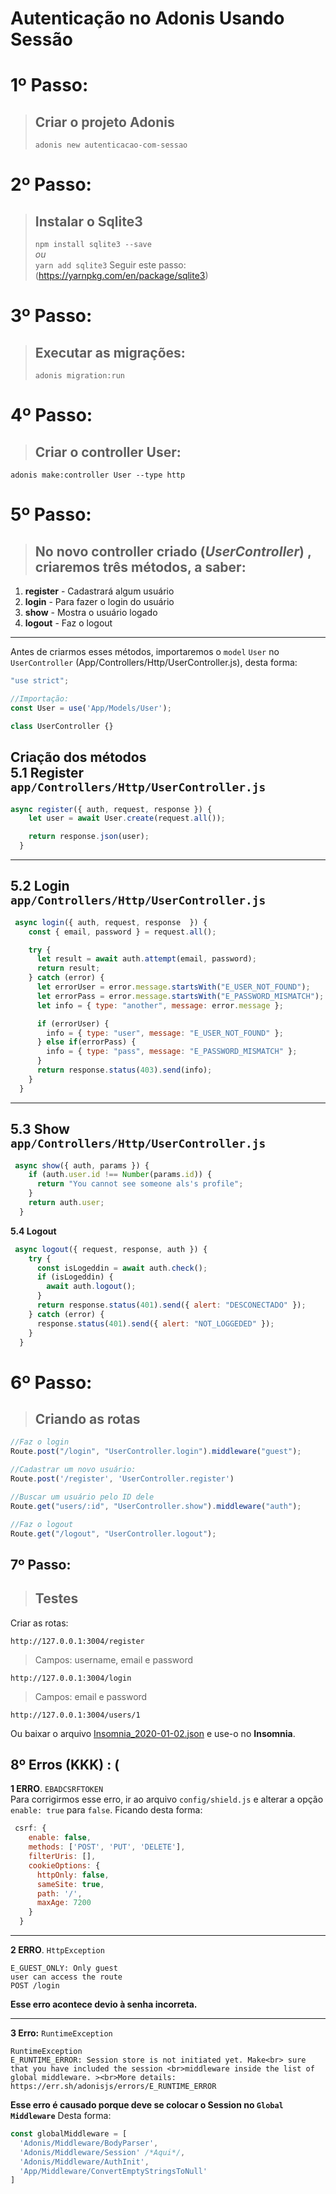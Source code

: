 # __Autenticação no Adonis Usando Sessão__

# 1º Passo:
> ##  Criar o projeto Adonis
> ``adonis new autenticacao-com-sessao``<br>

# 2º Passo:
> ##  Instalar o __Sqlite3__
> ``npm install sqlite3 --save``<br>
> _ou_ <br>
> ``yarn add sqlite3``
> Seguir este passo: 
> (https://yarnpkg.com/en/package/sqlite3)
>  <br>

# 3º Passo:
> ## Executar as migrações:
> ``adonis migration:run``

# 4º Passo:
> ## Criar o __controller User:__ <br>
``adonis make:controller User --type http``

# 5º Passo:

> ## No novo controller criado (_UserController_) , criaremos três métodos, a saber:
1. __register__ - Cadastrará algum usuário
2. __login__    - Para fazer o login do usuário
3. __show__     - Mostra o usuário logado
4. __logout__   - Faz o logout
----
Antes de criarmos esses métodos, importaremos o `model`  `User` no `UserController` (App/Controllers/Http/UserController.js), desta forma: 
``` js
"use strict";

//Importação:
const User = use('App/Models/User');

class UserController {}
```
__Criação dos métodos__<br>
 __5.1 Register__    ``app/Controllers/Http/UserController.js``
----

``` javascript
async register({ auth, request, response }) {
    let user = await User.create(request.all());

    return response.json(user);
  }
```

----
 __5.2 Login__       ``app/Controllers/Http/UserController.js``
----

``` javascript
 async login({ auth, request, response  }) {
    const { email, password } = request.all();

    try {
      let result = await auth.attempt(email, password);
      return result;
    } catch (error) {
      let errorUser = error.message.startsWith("E_USER_NOT_FOUND");
      let errorPass = error.message.startsWith("E_PASSWORD_MISMATCH");
      let info = { type: "another", message: error.message };

      if (errorUser) {
        info = { type: "user", message: "E_USER_NOT_FOUND" };
      } else if(errorPass) {
        info = { type: "pass", message: "E_PASSWORD_MISMATCH" };
      }
      return response.status(403).send(info);
    }
  }
```
----
__5.3 Show__  ``app/Controllers/Http/UserController.js``
----

``` javascript
 async show({ auth, params }) {
    if (auth.user.id !== Number(params.id)) {
      return "You cannot see someone als's profile";
    }
    return auth.user;
  }
```
__5.4 Logout__ 
``` javascript
 async logout({ request, response, auth }) {
    try {
      const isLogeddin = await auth.check();
      if (isLogeddin) {
        await auth.logout();
      }
      return response.status(401).send({ alert: "DESCONECTADO" });
    } catch (error) {
      response.status(401).send({ alert: "NOT_LOGGEDED" });
    }
  }
  ```
# 6º Passo:
> ## Criando as rotas
``` javascript
//Faz o login
Route.post("/login", "UserController.login").middleware("guest");

//Cadastrar um novo usuário:
Route.post('/register', 'UserController.register')

//Buscar um usuário pelo ID dele
Route.get("users/:id", "UserController.show").middleware("auth");

//Faz o logout
Route.get("/logout", "UserController.logout");
```

## 7º Passo:
> ## Testes
Criar as rotas:

``http://127.0.0.1:3004/register``<br>
  > Campos: username, email e password

``http://127.0.0.1:3004/login`` <br>
  > Campos: email e password

``http://127.0.0.1:3004/users/1``

Ou baixar o arquivo <a href="https://raw.githubusercontent.com/TaffarelXavier/autenticacao-com-sessao-no-adonis/master/Insomnia_2020-01-02.json" target="_blank">Insomnia_2020-01-02.json</a> e use-o no __Insomnia__.


## 8º Erros (KKK) : (

__1 ERRO__. `EBADCSRFTOKEN`<br>
Para corrigirmos esse erro, ir ao arquivo `config/shield.js` e alterar a opção <br> ``enable: true`` para ``false``.
Ficando desta forma:
```javascript
 csrf: {
    enable: false,
    methods: ['POST', 'PUT', 'DELETE'],
    filterUris: [],
    cookieOptions: {
      httpOnly: false,
      sameSite: true,
      path: '/',
      maxAge: 7200
    }
  }
  ```
  ----
  __2 ERRO__. `HttpException`

``` plaintext
E_GUEST_ONLY: Only guest 
user can access the route
POST /login
```

__Esse erro acontece devio à senha incorreta.__

----

__3 Erro:__ `RuntimeException`<br>
```plaintext
RuntimeException
E_RUNTIME_ERROR: Session store is not initiated yet. Make<br> sure that you have included the session <br>middleware inside the list of global middleware. ><br>More details: https://err.sh/adonisjs/errors/E_RUNTIME_ERROR
```
__Esse erro é causado porque deve se colocar o Session no ``Global Middleware``__
Desta forma:
``` javascript 
const globalMiddleware = [
  'Adonis/Middleware/BodyParser',
  'Adonis/Middleware/Session' /*Aqui*/,
  'Adonis/Middleware/AuthInit',
  'App/Middleware/ConvertEmptyStringsToNull'
]
```
